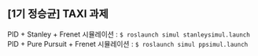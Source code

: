 ## [1기 정승균] TAXI 과제

PID + Stanley + Frenet 시뮬레이션 : `$ roslaunch simul stanleysimul.launch`
PID + Pure Pursuit + Frenet 시뮬레이션 : `$ roslaunch simul ppsimul.launch`